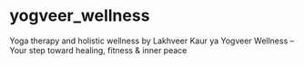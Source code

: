 # yogveer_wellness
Yoga therapy and holistic wellness by Lakhveer Kaur ya Yogveer Wellness – Your step toward healing, fitness &amp; inner peace
